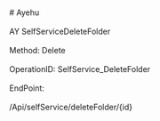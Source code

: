 <br>#     Ayehu</br>
<br>AY SelfServiceDeleteFolder</br>
<br>Method: Delete</br>
<br>OperationID: SelfService_DeleteFolder</br>
<br>EndPoint:</br>
<br>/Api/selfService/deleteFolder/{id}</br>
